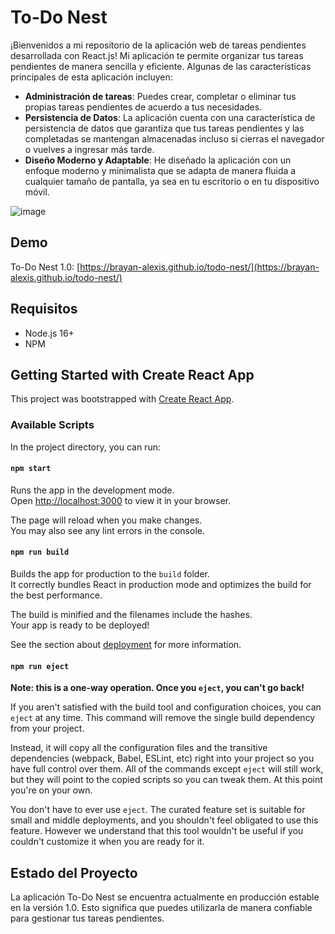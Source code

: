 # To-Do Nest
¡Bienvenidos a mi repositorio de la aplicación web de tareas pendientes desarrollada con React.js! Mi aplicación te permite organizar tus tareas pendientes de manera sencilla y eficiente. Algunas de las características principales de esta aplicación incluyen:

 - **Administración de tareas**: Puedes crear, completar o eliminar tus propias tareas pendientes de acuerdo a tus necesidades.
 - **Persistencia de Datos**: La aplicación cuenta con una característica de persistencia de datos que garantiza que tus tareas pendientes y las completadas se mantengan almacenadas incluso si cierras el navegador o vuelves a ingresar más tarde.
 - **Diseño Moderno y Adaptable**: He diseñado la aplicación con un enfoque moderno y minimalista que se adapta de manera fluida a cualquier tamaño de pantalla, ya sea en tu escritorio o en tu dispositivo móvil.

![image](https://github.com/brayan-alexis/todo-nest/assets/72293351/005198be-2f47-43f6-871b-d495ba1a81eb)

## Demo
To-Do Nest 1.0: [https://brayan-alexis.github.io/todo-nest/](https://brayan-alexis.github.io/todo-nest/)

## Requisitos

-   Node.js 16+
-   NPM

## Getting Started with Create React App

This project was bootstrapped with [Create React App](https://github.com/facebook/create-react-app).

### Available Scripts

In the project directory, you can run:

#### `npm start`

Runs the app in the development mode.\
Open [http://localhost:3000](http://localhost:3000) to view it in your browser.

The page will reload when you make changes.\
You may also see any lint errors in the console.

#### `npm run build`

Builds the app for production to the `build` folder.\
It correctly bundles React in production mode and optimizes the build for the best performance.

The build is minified and the filenames include the hashes.\
Your app is ready to be deployed!

See the section about [deployment](https://facebook.github.io/create-react-app/docs/deployment) for more information.

#### `npm run eject`

**Note: this is a one-way operation. Once you `eject`, you can't go back!**

If you aren't satisfied with the build tool and configuration choices, you can `eject` at any time. This command will remove the single build dependency from your project.

Instead, it will copy all the configuration files and the transitive dependencies (webpack, Babel, ESLint, etc) right into your project so you have full control over them. All of the commands except `eject` will still work, but they will point to the copied scripts so you can tweak them. At this point you're on your own.

You don't have to ever use `eject`. The curated feature set is suitable for small and middle deployments, and you shouldn't feel obligated to use this feature. However we understand that this tool wouldn't be useful if you couldn't customize it when you are ready for it.

## Estado del Proyecto
La aplicación To-Do Nest se encuentra actualmente en producción estable en la versión 1.0. Esto significa que puedes utilizarla de manera confiable para gestionar tus tareas pendientes.
